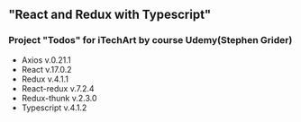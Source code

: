 ## "React and Redux with Typescript"

### Project "Todos" for iTechArt by course Udemy(Stephen Grider)


- Axios v.0.21.1
- React v.17.0.2
- Redux v.4.1.1
- React-redux v.7.2.4
- Redux-thunk v.2.3.0
- Typescript v.4.1.2
